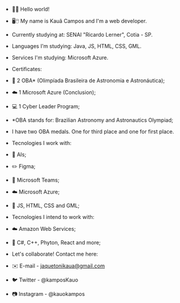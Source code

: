 - 👋🤖 Hello world!

- 🖥️🖱️ My name is Kauã Campos and I'm a web developer.
- Currently studying at: SENAI "Ricardo Lerner", Cotia - SP.


- Languages I'm studying: Java, JS, HTML, CSS, GML. 
- Services I'm studying: Microsoft Azure. 

- Certificates:

- 🥇 2 OBA* (Olimpíada Brasileira de Astronomia e Astronáutica);
- ☁️ 1 Microsoft Azure (Conclusion);
- 💻 1 Cyber Leader Program;


- *OBA stands for: Brazilian Astronomy and Astronautics Olympiad;
- I have two OBA medals. One for third place and one for first place.

- Tecnologies I work with:

- 🤖 AIs; 
- ✏️ Figma; 
- 👥 Microsoft Teams; 
- ☁️ Microsoft Azure; 
- 📖 JS, HTML, CSS and GML; 

- Tecnologies I intend to work with:

- ☁️ Amazon Web Services;
- 📘 C#, C++, Phyton, React and more;

- Let's collaborate! Contact me here:

- ✉️ E-mail - jaquetonikaua@gmail.com
- 🐦 Twitter - @kamposKauo
- 📷 Instagram - @kauokampos
